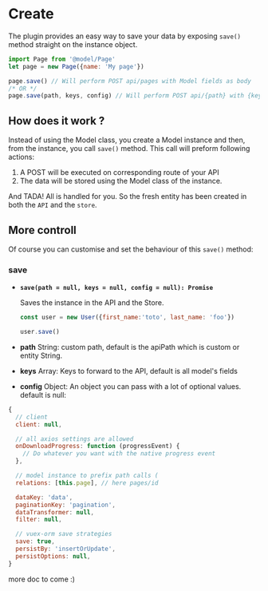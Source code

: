 # Create

The plugin provides an easy way to save your data by exposing `save()` method straight on the instance object.

 ```js
 import Page from '@model/Page'
 let page = new Page({name: 'My page'})

 page.save() // Will perform POST api/pages with Model fields as body
 /* OR */
 page.save(path, keys, config) // Will perform POST api/{path} with {keys from model} as body with {config obj}
 ```

 ## How does it work ?

 Instead of using the Model class, you create a Model instance and then, from the instance, you call `save()` method. This call will preform following actions:

1. A POST will be executed on corresponding route of your API
2. The data will be stored using the Model class of the instance.

And TADA! All is handled for you. So the fresh entity has been created in both the `API` and the `store`.

## More controll

Of course you can customise and set the behaviour of this `save()` method:

### save

- **`save(path = null, keys = null, config = null): Promise`**

  Saves the instance in the API and the Store.

  ```js
  const user = new User({first_name:'toto', last_name: 'foo'})

  user.save()
  ```

- **path** String: custom path, default is the apiPath which is custom or entity String.
- **keys** Array: Keys to forward to the API, default is all model's fields
- **config** Object: An object you can pass with a lot of optional values. default is null:

```js
{
  // client
  client: null,

  // all axios settings are allowed
  onDownloadProgress: function (progressEvent) {
    // Do whatever you want with the native progress event
  },

  // model instance to prefix path calls (
  relations: [this.page], // here pages/id

  dataKey: 'data',
  paginationKey: 'pagination',
  dataTransformer: null,
  filter: null,

  // vuex-orm save strategies
  save: true,
  persistBy: 'insertOrUpdate',
  persistOptions: null,
}
```

more doc to come :)
